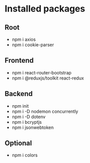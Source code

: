# Installed packages

## Root

- npm i axios
- npm i cookie-parser

## Frontend

- npm i react-router-bootstrap
- npm i @reduxjs/toolkit react-redux

## Backend

- npm init
- npm i -D nodemon concurrently
- npm i -D dotenv
- npm i bcryptjs
- npm i jsonwebtoken

## Optional

- npm i colors
